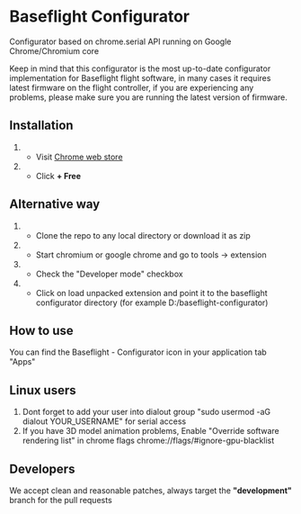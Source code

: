 Baseflight Configurator
=======================
Configurator based on chrome.serial API running on Google Chrome/Chromium core

Keep in mind that this configurator is the most up-to-date configurator implementation for Baseflight flight software,
in many cases it requires latest firmware on the flight controller, if you are experiencing any problems,
please make sure you are running the latest version of firmware.

Installation
------------
1. - Visit [Chrome web store](https://chrome.google.com/webstore/detail/baseflight-multiwii-confi/mppkgnedeapfejgfimkdoninnofofigk)
2. - Click <strong>+ Free</strong>

Alternative way
---------------
1. - Clone the repo to any local directory or download it as zip
2. - Start chromium or google chrome and go to tools -> extension
3. - Check the "Developer mode" checkbox
4. - Click on load unpacked extension and point it to the baseflight configurator directory (for example D:/baseflight-configurator)

How to use
-----------
You can find the Baseflight - Configurator icon in your application tab "Apps"

Linux users
-----------
1. Dont forget to add your user into dialout group "sudo usermod -aG dialout YOUR_USERNAME" for serial access
2. If you have 3D model animation problems, Enable "Override software rendering list" in chrome flags chrome://flags/#ignore-gpu-blacklist

Developers
----------
We accept clean and reasonable patches, always target the <strong>"development"</strong> branch for the pull requests